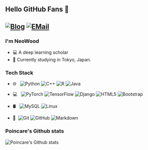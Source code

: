 ## Hello GitHub Fans 👋
[![Blog](https://img.shields.io/badge/Blog-neowood.org-red.svg "Blog")](https://neowood.org "Blog")
[![EMail](https://img.shields.io/badge/EMail-bitneo@outlook.com-red.svg "EMail")](mailto:bitneo@outlook.com)
---


### I'm NeoWood

- 💻 A deep learning scholar
- 🌱 Currently studying in Tokyo, Japan.


### Tech Stack

- 🌐 &#160; ![Python](https://img.shields.io/badge/-Python-333333?style=flat&logo=Python)
![C++](https://img.shields.io/badge/-C++-333333?style=flat&logo=C)
![R](https://img.shields.io/badge/-R-333333?style=flat&logo=R)
![Java](https://img.shields.io/badge/-Java-333333?style=flat&logo=Java)

- 💻 &#160; ![PyTorch](https://img.shields.io/badge/-PyTorch-333333?style=flat&logo=PyTorch)
![TensorFlow](https://img.shields.io/badge/-TensorFlow-333333?style=flat&logo=Tensorflow)
![Django](https://img.shields.io/badge/-Django-333333?style=flat&logo=Django)
![HTML5](https://img.shields.io/badge/-HTML5-333333?style=flat&logo=HTML5)
![Bootstrap](https://img.shields.io/badge/-Bootstrap-333333?style=flat&logo=bootstrap)

- 🛢 &#160; ![MySQL](https://img.shields.io/badge/-MySQL-333333?style=flat&logo=mysql)
![Linux](https://img.shields.io/badge/-Linux-333333?style=flat&logo=Linux)

- 🔧 &#160;![Git](https://img.shields.io/badge/-Git-333333?style=flat&logo=git)
![GitHub](https://img.shields.io/badge/-GitHub-333333?style=flat&logo=github)
![Markdown](https://img.shields.io/badge/-Markdown-333333?style=flat&logo=markdown)

### Poincare's Github stats
![Poincare's Github stats](https://github-readme-stats.vercel.app/api?username=neowood&show_icons=true)
